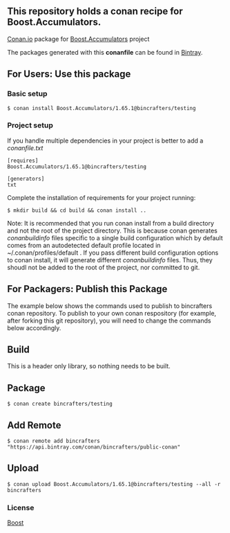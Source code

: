 ## This repository holds a conan recipe for Boost.Accumulators.

[Conan.io](https://conan.io) package for [Boost.Accumulators](https://github.com/Boostorg/Accumulators) project

The packages generated with this **conanfile** can be found in [Bintray](https://bintray.com/bincrafters/public-conan/Boost.Accumulators%3Abincrafters).

## For Users: Use this package

### Basic setup

    $ conan install Boost.Accumulators/1.65.1@bincrafters/testing

### Project setup

If you handle multiple dependencies in your project is better to add a *conanfile.txt*

    [requires]
    Boost.Accumulators/1.65.1@bincrafters/testing

    [generators]
    txt

Complete the installation of requirements for your project running:</small></span>

    $ mkdir build && cd build && conan install ..
	
Note: It is recommended that you run conan install from a build directory and not the root of the project directory.  This is because conan generates *conanbuildinfo* files specific to a single build configuration which by default comes from an autodetected default profile located in ~/.conan/profiles/default .  If you pass different build configuration options to conan install, it will generate different *conanbuildinfo* files.  Thus, they shoudl not be added to the root of the project, nor committed to git. 

## For Packagers: Publish this Package

The example below shows the commands used to publish to bincrafters conan repository. To publish to your own conan respository (for example, after forking this git repository), you will need to change the commands below accordingly. 

## Build  

This is a header only library, so nothing needs to be built.

## Package 

    $ conan create bincrafters/testing
	
## Add Remote

	$ conan remote add bincrafters "https://api.bintray.com/conan/bincrafters/public-conan"

## Upload

    $ conan upload Boost.Accumulators/1.65.1@bincrafters/testing --all -r bincrafters

### License
[Boost](LICENSE)

